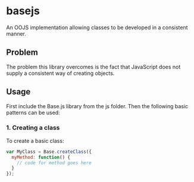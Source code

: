 basejs
======

An OOJS implementation allowing classes to be developed in a consistent manner.

## Problem

The problem this library overcomes is the fact that JavaScript does not supply a consistent way of creating objects.

## Usage

First include the Base.js library from the js folder. Then the following basic patterns can be used:

### 1. Creating a class

To create a basic class:

```javascript
var MyClass = Base.createClass({
  myMethod: function() {
    // code for method goes here
  }
});
```
